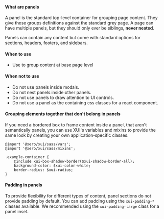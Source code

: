 #### What are panels

A panel is the standard top-level container for grouping page content. They give those groups definitions against the standard grey page.
A page can have multiple panels, but they should only ever be siblings, **never nested**.

Panels can contain any content but come with standard options for sections, headers, footers, and sidebars.

#### When to use

* Use to group content at base page level

#### When not to use

* Do not use panels inside modals.
* Do not nest panels inside other panels.
* Do not use panels to draw attention to UI controls.
* Do not use a panel as the containing css classes for a react component.

#### Grouping elements together that don't belong in panels

If you need a bordered box to frame content inside a panel, that aren't semantically panels,
you can use XUI's variables and mixins to provide the same look by creating your own
application-specific classes.

```
@import '@xero/xui/sass/vars';
@import '@xero/xui/sass/mixins';

.example-container {
	@include xui-box-shadow-border($xui-shadow-border-all);
	background-color: $xui-color-white;
	border-radius: $xui-radius;
}
```

#### Padding in panels
To provide flexibility for different types of content, panel sections do not provide padding by default.
You can add padding using the `xui-padding-*` classes available.
We recommended using the `xui-padding-large` class for a panel inset.
